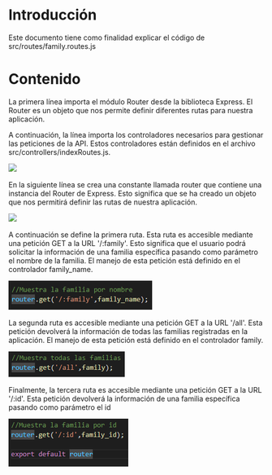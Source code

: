 ﻿# Introducción
Este documento tiene como finalidad explicar el código de src/routes/family.routes.js
# Contenido
La primera línea importa el módulo Router desde la biblioteca Express. El Router es un objeto que nos permite definir diferentes rutas para nuestra aplicación.

A continuación, la línea importa los controladores necesarios para gestionar las peticiones de la API. Estos controladores están definidos en el archivo src/controllers/indexRoutes.js.

![](Aspose.Words.8133bc76-10c8-4adb-a4a6-0df6adec852c.001.png)

En la siguiente línea se crea una constante llamada router que contiene una instancia del Router de Express. Esto significa que se ha creado un objeto que nos permitirá definir las rutas de nuestra aplicación.

![](Aspose.Words.8133bc76-10c8-4adb-a4a6-0df6adec852c.002.png)

A continuación se define la primera ruta. Esta ruta es accesible mediante una petición GET a la URL '/:family'. Esto significa que el usuario podrá solicitar la información de una familia específica pasando como parámetro el nombre de la familia. El manejo de esta petición está definido en el controlador family\_name.

![](Aspose.Words.8133bc76-10c8-4adb-a4a6-0df6adec852c.003.png)

La segunda ruta es accesible mediante una petición GET a la URL '/all'. Esta petición devolverá la información de todas las familias registradas en la aplicación. El manejo de esta petición está definido en el controlador family.

![](Aspose.Words.8133bc76-10c8-4adb-a4a6-0df6adec852c.004.png)

Finalmente, la tercera ruta es accesible mediante una petición GET a la URL '/:id'. Esta petición devolverá la información de una familia específica pasando como parámetro el id

![](Aspose.Words.8133bc76-10c8-4adb-a4a6-0df6adec852c.005.png)
